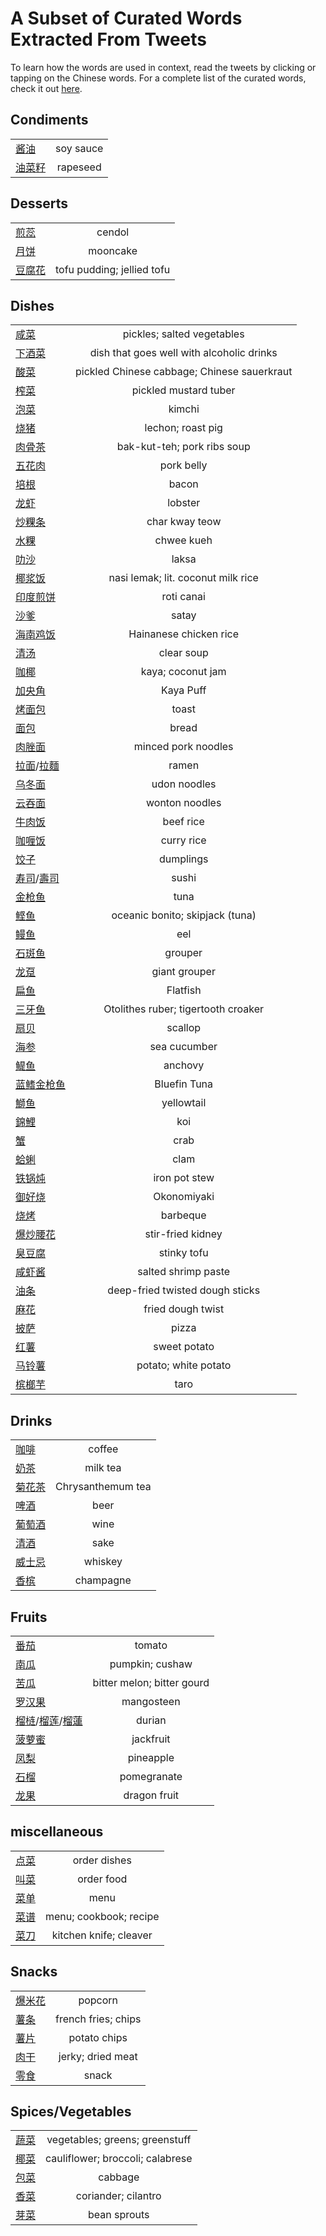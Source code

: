 # A Subset of Curated Words Extracted From Tweets

To learn how the words are used in context, read the tweets by clicking or tapping on the Chinese words. For a complete 
list of the curated words, check it out [here](words_tweets_stats.md).

## Condiments
|  |  |
| ----- | :---: |
| [酱油](../hanzi-cards/酱油.md) | soy sauce |
| [油菜籽](../hanzi-cards/油菜籽.md) | rapeseed |
## Desserts
|  |  |
| ----- | :---: |
| [煎蕊](../hanzi-cards/煎蕊.md) | cendol |
| [月饼](../hanzi-cards/月饼.md) | mooncake |
| [豆腐花](../hanzi-cards/豆腐花.md) | tofu pudding; jellied tofu |
## Dishes
|  |  |
| ----- | :---: |
| [咸菜](../hanzi-cards/咸菜.md) | pickles; salted vegetables |
| [下酒菜](../hanzi-cards/下酒菜.md) | dish that goes well with alcoholic drinks |
| [酸菜](../hanzi-cards/酸菜.md) | pickled Chinese cabbage; Chinese sauerkraut |
| [榨菜](../hanzi-cards/榨菜.md) | pickled mustard tuber |
| [泡菜](../hanzi-cards/泡菜.md) | kimchi |
| [烧猪](../hanzi-cards/烧猪.md) | lechon; roast pig |
| [肉骨茶](../hanzi-cards/肉骨茶.md) | bak-kut-teh; pork ribs soup |
| [五花肉](../hanzi-cards/五花肉.md) | pork belly |
| [培根](../hanzi-cards/培根.md) | bacon |
| [龙虾](../hanzi-cards/龙虾.md) | lobster |
| [炒粿条](../hanzi-cards/炒粿条.md) | char kway teow |
| [水粿](../hanzi-cards/水粿.md) | chwee kueh |
| [叻沙](../hanzi-cards/叻沙.md) | laksa |
| [椰浆饭](../hanzi-cards/椰浆饭.md) | nasi lemak; lit. coconut milk rice |
| [印度煎饼](../hanzi-cards/印度煎饼.md) | roti canai |
| [沙爹](../hanzi-cards/沙爹.md) | satay |
| [海南鸡饭](../hanzi-cards/海南鸡饭.md) | Hainanese chicken rice |
| [清汤](../hanzi-cards/清汤.md) | clear soup |
| [咖椰](../hanzi-cards/咖椰.md) | kaya; coconut jam |
| [加央角](../hanzi-cards/加央角.md) | Kaya Puff |
| [烤面包](../hanzi-cards/烤面包.md) | toast |
| [面包](../hanzi-cards/面包.md) | bread |
| [肉脞面](../hanzi-cards/肉脞面.md) | minced pork noodles |
| [拉面](../hanzi-cards/拉面.md)/[拉麵](../hanzi-cards/拉麵.md) | ramen |
| [乌冬面](../hanzi-cards/乌冬面.md) | udon noodles |
| [云吞面](../hanzi-cards/云吞面.md) | wonton noodles |
| [牛肉饭](../hanzi-cards/牛肉饭.md) | beef rice |
| [咖喱饭](../hanzi-cards/咖喱饭.md) | curry rice |
| [饺子](../hanzi-cards/饺子.md) | dumplings |
| [寿司](../hanzi-cards/寿司.md)/[壽司](../hanzi-cards/壽司.md) | sushi |
| [金枪鱼](../hanzi-cards/金枪鱼.md) | tuna |
| [鲣鱼](../hanzi-cards/鲣鱼.md) | oceanic bonito; skipjack (tuna) |
| [鳗鱼](../hanzi-cards/鳗鱼.md) | eel |
| [石斑鱼](../hanzi-cards/石斑鱼.md) | grouper |
| [龙趸](../hanzi-cards/龙趸.md) | giant grouper |
| [扁鱼](../hanzi-cards/扁鱼.md) | Flatfish |
| [三牙鱼](../hanzi-cards/三牙鱼.md) | Otolithes ruber; tigertooth croaker |
| [扇贝](../hanzi-cards/扇贝.md) | scallop |
| [海参](../hanzi-cards/海参.md) | sea cucumber |
| [鳀鱼](../hanzi-cards/鳀鱼.md) | anchovy |
| [蓝鳍金枪鱼](../hanzi-cards/蓝鳍金枪鱼.md) | Bluefin Tuna |
| [鰤鱼](../hanzi-cards/鰤鱼.md) | yellowtail |
| [錦鯉](../hanzi-cards/錦鯉.md) | koi |
| [蟹](../hanzi-cards/蟹.md) | crab |
| [蛤蜊](../hanzi-cards/蛤蜊.md) | clam |
| [铁锅炖](../hanzi-cards/铁锅炖.md) | iron pot stew |
| [御好烧](../hanzi-cards/御好烧.md) | Okonomiyaki |
| [烧烤](../hanzi-cards/烧烤.md) | barbeque |
| [爆炒腰花](../hanzi-cards/爆炒腰花.md) | stir-fried kidney |
| [臭豆腐](../hanzi-cards/臭豆腐.md) | stinky tofu |
| [咸虾酱](../hanzi-cards/咸虾酱.md) | salted shrimp paste |
| [油条](../hanzi-cards/油条.md) | deep-fried twisted dough sticks |
| [麻花](../hanzi-cards/麻花.md) | fried dough twist |
| [披萨](../hanzi-cards/披萨.md) | pizza |
| [红薯](../hanzi-cards/红薯.md) | sweet potato |
| [马铃薯](../hanzi-cards/马铃薯.md) | potato; white potato |
| [槟榔芋](../hanzi-cards/槟榔芋.md) | taro |
## Drinks
|  |  |
| ----- | :---: |
| [咖啡](../hanzi-cards/咖啡.md) | coffee |
| [奶茶](../hanzi-cards/奶茶.md) | milk tea |
| [菊花茶](../hanzi-cards/菊花茶.md) | Chrysanthemum tea |
| [啤酒](../hanzi-cards/啤酒.md) | beer |
| [葡萄酒](../hanzi-cards/葡萄酒.md) | wine |
| [清酒](../hanzi-cards/清酒.md) | sake |
| [威士忌](../hanzi-cards/威士忌.md) | whiskey |
| [香槟](../hanzi-cards/香槟.md) | champagne |
## Fruits
|  |  |
| ----- | :---: |
| [番茄](../hanzi-cards/番茄.md) | tomato |
| [南瓜](../hanzi-cards/南瓜.md) | pumpkin; cushaw |
| [苦瓜](../hanzi-cards/苦瓜.md) | bitter melon; bitter gourd |
| [罗汉果](../hanzi-cards/罗汉果.md) | mangosteen |
| [榴梿](../hanzi-cards/榴梿.md)/[榴莲](../hanzi-cards/榴莲.md)/[榴蓮](../hanzi-cards/榴蓮.md) | durian |
| [菠萝蜜](../hanzi-cards/菠萝蜜.md) | jackfruit |
| [凤梨](../hanzi-cards/凤梨.md) | pineapple |
| [石榴](../hanzi-cards/石榴.md) | pomegranate |
| [龙果](../hanzi-cards/龙果.md) | dragon fruit |
## miscellaneous
|  |  |
| ----- | :---: |
| [点菜](../hanzi-cards/点菜.md) | order dishes |
| [叫菜](../hanzi-cards/叫菜.md) | order food |
| [菜单](../hanzi-cards/菜单.md) | menu |
| [菜谱](../hanzi-cards/菜谱.md) | menu; cookbook; recipe |
| [菜刀](../hanzi-cards/菜刀.md) | kitchen knife; cleaver |
## Snacks
|  |  |
| ----- | :---: |
| [爆米花](../hanzi-cards/爆米花.md) | popcorn |
| [薯条](../hanzi-cards/薯条.md) | french fries; chips |
| [薯片](../hanzi-cards/薯片.md) | potato chips |
| [肉干](../hanzi-cards/肉干.md) | jerky; dried meat |
| [零食](../hanzi-cards/零食.md) | snack |
## Spices/Vegetables
|  |  |
| ----- | :---: |
| [蔬菜](../hanzi-cards/蔬菜.md) | vegetables; greens; greenstuff |
| [椰菜](../hanzi-cards/椰菜.md) | cauliflower; broccoli; calabrese |
| [包菜](../hanzi-cards/包菜.md) | cabbage |
| [香菜](../hanzi-cards/香菜.md) | coriander; cilantro |
| [芽菜](../hanzi-cards/芽菜.md) | bean sprouts |